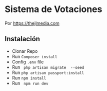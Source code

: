 # Sistema de Votaciones
Por https://thejlmedia.com 

## Instalación 

* Clonar Repo
* Run  `Composer install `
* Config `.env` file
* Run ` php artisan migrate  --seed`
* Run ` php artisan passport:install `
* Run `npm install`
* Run ` npm run dev`   

